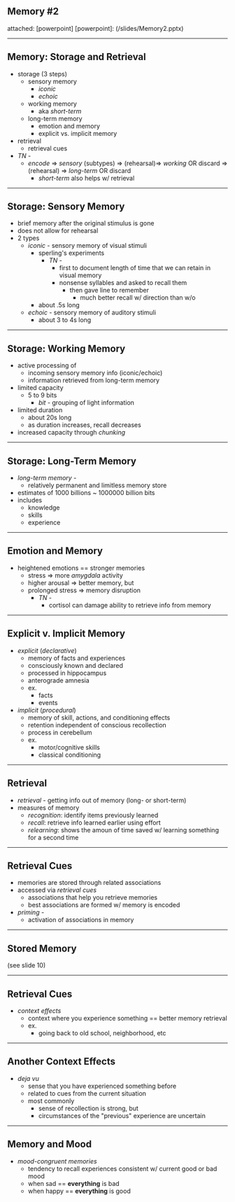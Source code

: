 ## Memory \#2
attached: [powerpoint]
[powerpoint]: (/slides/Memory2.pptx)

---
## Memory: Storage and Retrieval
* storage (3 steps)
  * sensory memory
    * _iconic_
    * _echoic_
  * working memory
    * aka _short-term_
  * long-term memory
    * emotion and memory
    * explicit vs. implicit memory
* retrieval
  * retrieval cues
* _TN_ -
  * _encode_ => _sensory_ (subtypes) => (rehearsal)=> _working_ OR discard => (rehearsal) => _long-term_ OR discard
      * _short-term_ also helps w/ retrieval

---
## Storage: Sensory Memory
* brief memory after the original stimulus is gone
* does not allow for rehearsal
* 2 types
  * _iconic_ - sensory memory of visual stimuli
    * sperling's experiments
      * _TN_ -
        * first to document length of time that we can retain in visual memory
        * nonsense syllables and asked to recall them
          * then gave line to remember
            * much better recall w/ direction than w/o
    * about .5s long
  * _echoic_ - sensory memory of auditory stimuli
    * about 3 to 4s long

---
## Storage: Working Memory
* active processing of
  * incoming sensory memory info (iconic/echoic)
  * information retrieved from long-term memory
* limited capacity
  * 5 to 9 bits
    * _bit_ - grouping of light information
* limited duration
  * about 20s long
  * as duration increases, recall decreases
* increased capacity through _chunking_

---
## Storage: Long-Term Memory

* _long-term memory_ -
  * relatively permanent and limitless memory store
* estimates of 1000 billions ~ 1000000 billion bits
* includes
  * knowledge
  * skills
  * experience

---
## Emotion and Memory
* heightened emotions == stronger memories
  * stress => more _amygdala_ activity
  * higher arousal => better memory, but
  * prolonged stress => memory disruption
    * _TN_ -
      * cortisol can damage ability to retrieve info from memory

---
## Explicit v. Implicit Memory
* _explicit_ (_declarative_)
  * memory of facts and experiences
  * consciously known and declared
  * processed in hippocampus
  * anterograde amnesia
  * ex.
    * facts
    * events
* _implicit_ (_procedural_)
  * memory of skill, actions, and conditioning effects
  * retention independent of conscious recollection
  * process in cerebellum
  * ex.
    * motor/cognitive skills
    * classical conditioning

---
## Retrieval
* _retrieval_ - getting info out of memory (long- or short-term)
* measures of memory
  * _recognition_: identify items previously learned
  * _recall_: retrieve info learned earlier using effort
  * _relearning_: shows the amoun of time saved w/ learning something for a second time

---
## Retrieval Cues
* memories are stored through related associations
* accessed via _retrieval cues_
  * associations that help you retrieve memories
  * best associations are formed w/ memory is encoded
* _priming_ -
  * activation of associations in memory

---
## Stored Memory
(see slide 10)

---
## Retrieval Cues
* _context effects_
  * context where you experience something == better memory retrieval
  * ex.
    * going back to old school, neighborhood, etc

---
## Another Context Effects
* _deja vu_
  * sense that you have experienced something before
  * related to cues from the current situation
  * most commonly
    * sense of recollection is strong, but
    * circumstances of the "previous" experience are uncertain

---
## Memory and Mood
* _mood-congruent memories_
  * tendency to recall experiences consistent w/ current good or bad mood
  * when sad == **everything** is bad
  * when happy == **everything** is good

